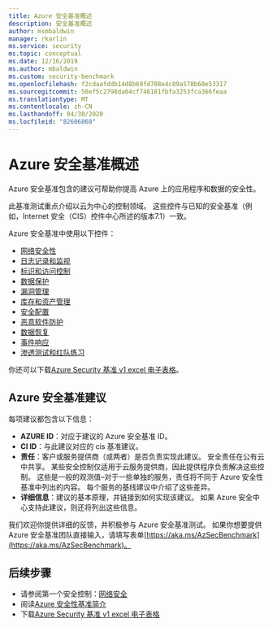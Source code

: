 ```yaml
---
title: Azure 安全基准概述
description: 安全基准概述
author: msmbaldwin
manager: rkarlin
ms.service: security
ms.topic: conceptual
ms.date: 12/16/2019
ms.author: mbaldwin
ms.custom: security-benchmark
ms.openlocfilehash: f2cdaafddb14d8b69fd708e4c89a578b60e53317
ms.sourcegitcommit: 50ef5c2798da04cf746181fbfa3253fca366feaa
ms.translationtype: MT
ms.contentlocale: zh-CN
ms.lasthandoff: 04/30/2020
ms.locfileid: "82606868"
---
```

# <a name="overview-of-the-azure-security-benchmark"></a>Azure 安全基准概述

Azure 安全基准包含的建议可帮助你提高 Azure 上的应用程序和数据的安全性。

此基准测试重点介绍以云为中心的控制领域。 这些控件与已知的安全基准（例如，Internet 安全（CIS）控件中心所述的版本7.1）一致。

Azure 安全基准中使用以下控件： 

- [网络安全性](security-control-network-security.md)
- [日志记录和监视](security-control-logging-monitoring.md)
- [标识和访问控制](security-control-identity-access-control.md)
- [数据保护](security-control-data-protection.md)
- [漏洞管理](security-control-vulnerability-management.md)
- [库存和资产管理](security-control-inventory-asset-management.md)
- [安全配置](security-control-secure-configuration.md)
- [恶意软件防护](security-control-malware-defense.md)
- [数据恢复](security-control-data-recovery.md)
- [事件响应](security-control-incident-response.md)
- [渗透测试和红队练习](security-control-penetration-tests-red-team-exercises.md)

你还可以下载[Azure Security 基准 v1 excel 电子表格](https://github.com/MicrosoftDocs/SecurityBenchmarks/tree/master/spreadsheets)。

## <a name="azure-security-benchmark-recommendations"></a>Azure 安全基准建议 

每项建议都包含以下信息： 

- **AZURE ID**：对应于建议的 Azure 安全基准 ID。 
- **CI ID**：与此建议对应的 cis 基准建议。  
- **责任**：客户或服务提供商（或两者）是否负责实现此建议。 安全责任在公有云中共享。 某些安全控制仅适用于云服务提供商，因此提供程序负责解决这些控制。 这些是一般的观测值–对于一些单独的服务，责任将不同于 Azure 安全性基准中列出的内容。 每个服务的基线建议中介绍了这些差异。 
- **详细信息**：建议的基本原理，并链接到如何实现该建议。 如果 Azure 安全中心支持此建议，则还将列出这些信息。

我们欢迎你提供详细的反馈，并积极参与 Azure 安全基准测试。 如果你想要提供 Azure 安全基准团队直接输入，请填写表单[https://aka.ms/AzSecBenchmark](https://aka.ms/AzSecBenchmark)。

## <a name="next-steps"></a>后续步骤

- 请参阅第一个安全控制：[网络安全](security-control-network-security.md)
- 阅读[Azure 安全性基准简介](introduction.md)
- 下载[Azure Security 基准 v1 excel 电子表格](https://github.com/MicrosoftDocs/SecurityBenchmarks/tree/master/spreadsheets)
